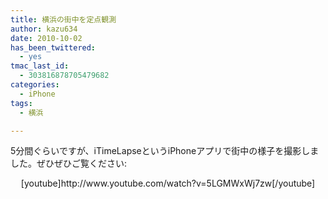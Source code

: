 ```yaml
---
title: 横浜の街中を定点観測
author: kazu634
date: 2010-10-02
has_been_twittered:
  - yes
tmac_last_id:
  - 303816878705479682
categories:
  - iPhone
tags:
  - 横浜

---
```

5分間ぐらいですが、iTimeLapseというiPhoneアプリで街中の様子を撮影しました。ぜひぜひご覧ください:

<p style="text-align: center;">
  [youtube]http://www.youtube.com/watch?v=5LGMWxWj7zw[/youtube]
</p>
